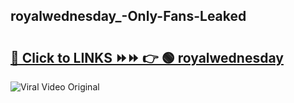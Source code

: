 
 ## royalwednesday_-Only-Fans-Leaked

# <h2><a href="https://clipsfans.com/royalwednesday_&ref=git">🔗 Click to LINKS ⏩⏩ 👉 🟢 royalwednesday  </a></h2>

<a href="https://clipsfans.com/royalwednesday_&ref=git" rel="nofollow" data-target="animated-image.originalLink"><img src="https://i.ibb.co.com/xMMVF88/686577567.gif" alt="Viral Video Original" style="max-width: 100%; display: inline-block;" data-target="animated-image.originalImage"></a>
